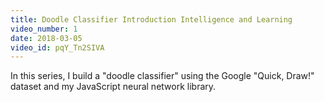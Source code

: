 ```yaml
---
title: Doodle Classifier Introduction Intelligence and Learning
video_number: 1
date: 2018-03-05
video_id: pqY_Tn2SIVA
---
```

In this series, I build a "doodle classifier" using the Google "Quick, Draw!" dataset and my JavaScript neural network library.
